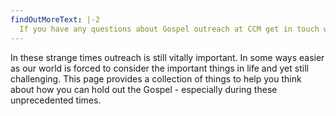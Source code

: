 ```yaml
---
findOutMoreText: |-2
  If you have any questions about Gospel outreach at CCM get in touch with Nick.
---
```

In these strange times outreach is still vitally important. In some ways easier as our world is forced to consider the important things in life and yet still challenging. This page provides a collection of things to help you think about how you can hold out the Gospel - especially during these unprecedented times.